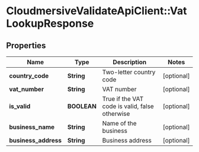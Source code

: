 # CloudmersiveValidateApiClient::VatLookupResponse

## Properties
Name | Type | Description | Notes
------------ | ------------- | ------------- | -------------
**country_code** | **String** | Two-letter country code | [optional] 
**vat_number** | **String** | VAT number | [optional] 
**is_valid** | **BOOLEAN** | True if the VAT code is valid, false otherwise | [optional] 
**business_name** | **String** | Name of the business | [optional] 
**business_address** | **String** | Business address | [optional] 


